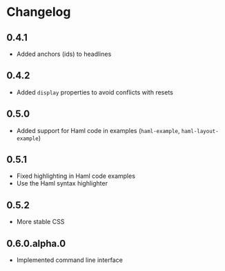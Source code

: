 # Changelog

## 0.4.1

* Added anchors (ids) to headlines

## 0.4.2

* Added `display` properties to avoid conflicts with resets

## 0.5.0

* Added support for Haml code in examples (`haml-example`,
  `haml-layout-example`)

## 0.5.1

* Fixed highlighting in Haml code examples
* Use the Haml syntax highlighter

## 0.5.2

* More stable CSS

## 0.6.0.alpha.0

* Implemented command line interface

